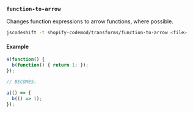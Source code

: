### `function-to-arrow`

Changes function expressions to arrow functions, where possible.

```sh
jscodeshift -t shopify-codemod/transforms/function-to-arrow <file>
```

#### Example

```js
a(function() {
  b(function() { return 1; });
});

// BECOMES:

a(() => {
  b(() => 1);
});
```

